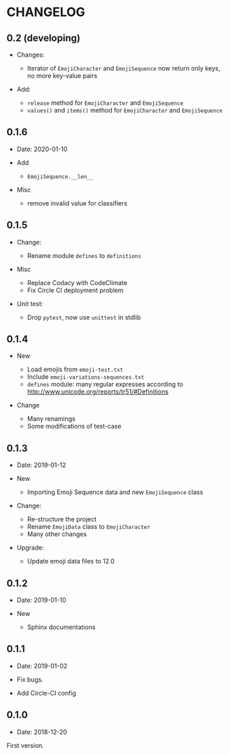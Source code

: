 # CHANGELOG

## 0.2 (developing)

- Changes:
  - Iterator of `EmojiCharacter` and `EmojiSequence` now return only keys, no more key-value pairs

- Add:
  - `release` method for `EmojiCharacter` and `EmojiSequence`
  - `values()` and `items()` method for `EmojiCharacter` and `EmojiSequence`

## 0.1.6

- Date: 2020-01-10

- Add
  - `EmojiSequence.__len__`

- Misc
  - remove invalid value for classifiers

## 0.1.5

- Change:
  - Rename module `defines` to `definitions`

- Misc
  - Replace Codacy with CodeClimate
  - Fix Circle CI deployment problem

- Unit test:
  - Drop `pytest`, now use `unittest` in stdlib

## 0.1.4

- New
  - Load emojis from `emoji-test.txt`
  - Include `emoji-variations-sequences.txt`
  - `defines` module: many regular expresses according to <http://www.unicode.org/reports/tr51/#Definitions>

- Change
  - Many renamings
  - Some modifications of test-case

## 0.1.3

- Date: 2019-01-12

- New
  - Importing Emoji Sequence data and new `EmojiSequence` class

- Change:
  - Re-structure the project
  - Rename `EmojiData` class to `EmojiCharacter`
  - Many other changes

- Upgrade:
  - Update emoji data files to 12.0

## 0.1.2

- Date: 2019-01-10

- New
  - Sphinx documentations

## 0.1.1

- Date: 2019-01-02

- Fix bugs.
- Add Circle-CI config

## 0.1.0

- Date: 2018-12-20

First version.
